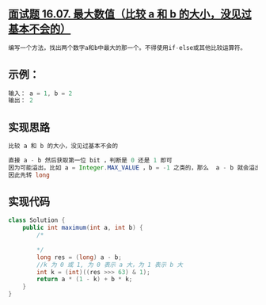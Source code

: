 ## [面试题 16.07. 最大数值（比较 a 和 b 的大小，没见过基本不会的）](https://leetcode-cn.com/problems/maximum-lcci/)

```java
编写一个方法，找出两个数字a和b中最大的那一个。不得使用if-else或其他比较运算符。
```



## **示例：**

```java
输入： a = 1, b = 2
输出： 2
```



## 实现思路

```java
比较 a 和 b 的大小，没见过基本不会的

直接 a - b 然后获取第一位 bit ，判断是 0 还是 1 即可
因为可能溢出，比如 a = Integer.MAX_VALUE ，b = -1 之类的，那么  a - b 就会溢出
因此先转 long
```



## 实现代码

```java
class Solution {
    public int maximum(int a, int b) {
        /*
        
        */
        long res = (long) a - b;
        //k 为 0 或 1, 为 0 表示 a 大，为 1 表示 b 大
        int k = (int)((res >>> 63) & 1);
        return a * (1 - k) + b * k;
    }
}
```

